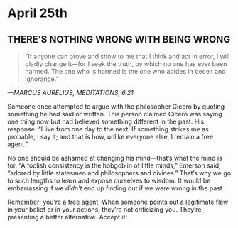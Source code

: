 # April 25th
## THERE’S NOTHING WRONG WITH BEING WRONG

> “If anyone can prove and show to me that I think and act in error, I will gladly change it—for I seek the truth, by which no one has ever been harmed. The one who is harmed is the one who abides in deceit and ignorance.”

*—MARCUS AURELIUS, MEDITATIONS, 6.21*

Someone once attempted to argue with the philosopher Cicero by quoting something he had said or written. This person claimed Cicero was saying one thing now but had believed something different in the past. His response: “I live from one day to the next! If something strikes me as probable, I say it; and that is how, unlike everyone else, I remain a free agent.”

No one should be ashamed at changing his mind—that’s what the mind is for. “A foolish consistency is the hobgoblin of little minds,” Emerson said, “adored by little statesmen and philosophers and divines.” That’s why we go to such lengths to learn and expose ourselves to wisdom. It would be embarrassing if we *didn’t* end up finding out if we were wrong in the past.

Remember: you’re a free agent. When someone points out a legitimate flaw in your belief or in your actions, they’re not criticizing you. They’re presenting a better alternative. Accept it!

